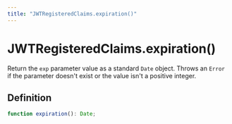 ```yaml
---
title: "JWTRegisteredClaims.expiration()"
---
```


# JWTRegisteredClaims.expiration()

Return the `exp` parameter value as a standard `Date` object. Throws an `Error` if the parameter doesn't exist or the value isn't a positive integer.

## Definition

```ts
function expiration(): Date;
```
